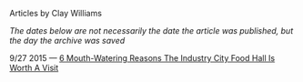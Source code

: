Articles by Clay Williams

*The dates below are not necessarily the date the article was published, but the day the archive was saved*

9/27 2015 — [6 Mouth-Watering Reasons The Industry City Food Hall Is Worth A Visit](https://web.archive.org/web/20150927215150/http://gothamist.com/2015/09/27/industry_city_food_hall.php)  

